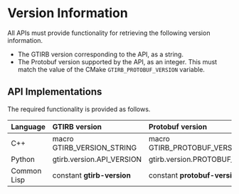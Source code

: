 Version Information
===================

All APIs must provide functionality for retrieving the following
version information.

- The GTIRB version corresponding to the API, as a string.
- The Protobuf version supported by the API, as an integer.  This must
  match the value of the CMake `GTIRB_PROTOBUF_VERSION` variable.


API Implementations
-------------------

The required functionality is provided as follows.

| Language    | GTIRB version               | Protobuf version               |
|:------------|:----------------------------|:-------------------------------|
| C++         | macro GTIRB_VERSION_STRING  | macro GTIRB_PROTOBUF_VERSION   |
| Python      | gtirb.version.API_VERSION   | gtirb.version.PROTOBUF_VERSION |
| Common Lisp | constant **gtirb-version**  | constant **protobuf-version**  |
